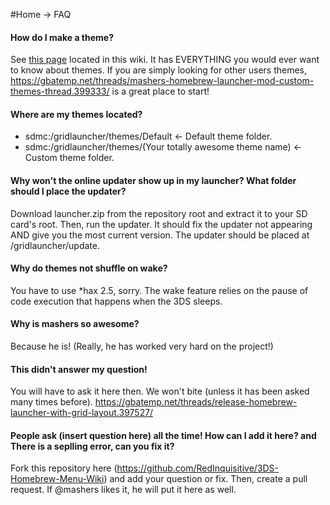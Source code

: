 #Home -> FAQ

#### How do I make a theme?

See [this page](Themes) located in this wiki. It has EVERYTHING you would ever want to know about themes. If you are simply looking for other users themes, https://gbatemp.net/threads/mashers-homebrew-launcher-mod-custom-themes-thread.399333/ is a great place to start!

#### Where are my themes located?
- sdmc:/gridlauncher/themes/Default <- Default theme folder.
- sdmc:/gridlauncher/themes/(Your totally awesome theme name) <- Custom theme folder.

#### Why won't the online updater show up in my launcher? What folder should I place the updater?

Download launcher.zip from the repository root and extract it to your SD card's root. Then, run the updater. It should fix the updater not appearing AND give you the most current version. The updater should be placed at /gridlauncher/update.

#### Why do themes not shuffle on wake?

You have to use *hax 2.5, sorry. The wake feature relies on the pause of code execution that happens when the 3DS sleeps.

#### Why is mashers so awesome?

Because he is! (Really, he has worked very hard on the project!)

#### This didn't answer my question!

You will have to ask it here then. We won't bite (unless it has been asked many times before). https://gbatemp.net/threads/release-homebrew-launcher-with-grid-layout.397527/

#### People ask (insert question here) all the time! How can I add it here? and There is a seplling error, can you fix it?

Fork this repository here (https://github.com/RedInquisitive/3DS-Homebrew-Menu-Wiki) and add your question or fix. Then, create a pull request. If @mashers likes it, he will put it here as well.